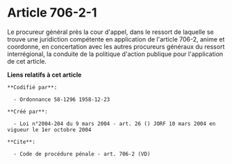 # Article 706-2-1

Le procureur général près la cour d'appel, dans le ressort de laquelle se trouve une juridiction compétente en application de
l'article 706-2, anime et coordonne, en concertation avec les autres procureurs généraux du ressort interrégional, la
conduite de la politique d'action publique pour l'application de cet article.

**Liens relatifs à cet article**

	**Codifié par**:

	  - Ordonnance 58-1296 1958-12-23

	**Créé par**:

	  - Loi n°2004-204 du 9 mars 2004 - art. 26 () JORF 10 mars 2004 en vigueur le 1er octobre 2004

	**Cite**:

	  - Code de procédure pénale - art. 706-2 (VD)
